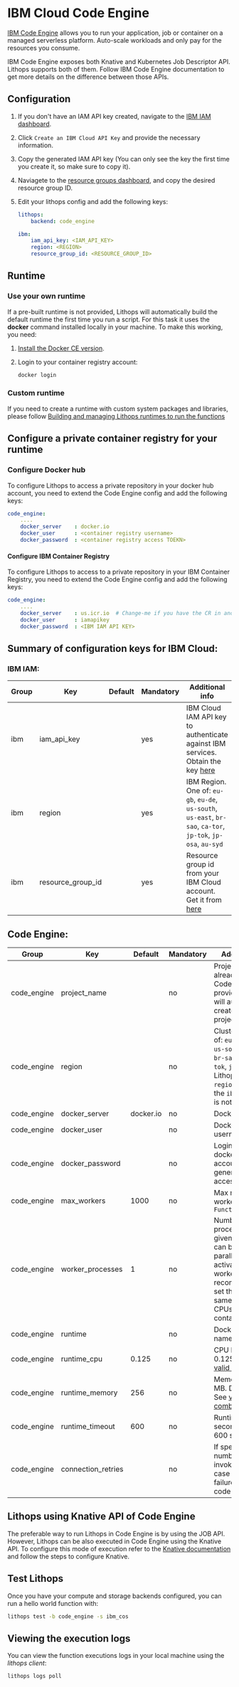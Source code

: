 # IBM Cloud Code Engine

[IBM Code Engine](https://cloud.ibm.com/codeengine/overview) allows you to run your application, job or container on a managed serverless platform. Auto-scale workloads and only pay for the resources you consume.

IBM Code Engine exposes both Knative and Kubernetes Job Descriptor API. Lithops supports both of them. Follow IBM Code Engine documentation to get more details on the difference between those APIs.


## Configuration

1. If you don't have an IAM API key created, navigate to the [IBM IAM dashboard](https://cloud.ibm.com/iam/apikeys).

2. Click `Create an IBM Cloud API Key` and provide the necessary information.

3. Copy the generated IAM API key (You can only see the key the first time you create it, so make sure to copy it).

4. Naviagete to the [resource groups dashboard](https://cloud.ibm.com/account/resource-groups), and copy the desired resource group ID.

5. Edit your lithops config and add the following keys:

    ```yaml
    lithops:
        backend: code_engine

    ibm:
        iam_api_key: <IAM_API_KEY>
        region: <REGION>
        resource_group_id: <RESOURCE_GROUP_ID>
    ```

## Runtime

### Use your own runtime
If a pre-built runtime is not provided, Lithops will automatically build the default runtime the first time you run a script. For this task it uses the **docker** command installed locally in your machine. To make this working, you need:

1. [Install the Docker CE version](https://docs.docker.com/get-docker/).

2. Login to your container registry account:
   ```bash
   docker login
   ```

### Custom runtime

If you need to create a runtime with custom system packages and libraries, please follow [Building and managing Lithops runtimes to run the functions](https://github.com/lithops-cloud/lithops/tree/master/runtime/code_engine)


## Configure a private container registry for your runtime

### Configure Docker hub
To configure Lithops to access a private repository in your docker hub account, you need to extend the Code Engine config and add the following keys:

```yaml
code_engine:
    ....
    docker_server    : docker.io
    docker_user      : <container registry username>
    docker_password  : <container registry access TOEKN>
```

#### Configure IBM Container Registry
To configure Lithops to access to a private repository in your IBM Container Registry, you need to extend the Code Engine config and add the following keys:

```yaml
code_engine:
    ....
    docker_server    : us.icr.io  # Change-me if you have the CR in another region
    docker_user      : iamapikey
    docker_password  : <IBM IAM API KEY>
```


## Summary of configuration keys for IBM Cloud:

### IBM IAM:

|Group|Key|Default|Mandatory|Additional info|
|---|---|---|---|---|
|ibm | iam_api_key | |yes | IBM Cloud IAM API key to authenticate against IBM services. Obtain the key [here](https://cloud.ibm.com/iam/apikeys) |
|ibm | region | |yes | IBM Region.  One of: `eu-gb`, `eu-de`, `us-south`, `us-east`, `br-sao`, `ca-tor`, `jp-tok`, `jp-osa`, `au-syd` |
|ibm | resource_group_id | | yes | Resource group id from your IBM Cloud account. Get it from [here](https://cloud.ibm.com/account/resource-groups) |

## Code Engine:

|Group|Key|Default|Mandatory|Additional info|
|---|---|---|---|---|
|code_engine | project_name |  |no | Project name that already exists in Code Engine. If not provided lithops will automatically create a new project|
|code_engine | region |  | no | Cluster region. One of: `eu-gb`, `eu-de`, `us-south`, `us-east`, `br-sao`, `ca-tor`, `jp-tok`, `jp-osa`, `au-syd`. Lithops will use the `region` set under the `ibm` section if it is not set here |
|code_engine | docker_server | docker.io |no | Docker server URL |
|code_engine | docker_user | |no | Docker hub username |
|code_engine | docker_password | |no | Login to your docker hub account and generate a new access token [here](https://hub.docker.com/settings/security)|
|code_engine | max_workers | 1000 | no | Max number of workers per `FunctionExecutor()`|
|code_engine | worker_processes | 1 | no | Number of Lithops processes within a given worker. This can be used to parallelize function activations within a worker. It is recommendable to set this value to the same number of CPUs of the container. |
|code_engine | runtime |  |no | Docker image name.|
|code_engine | runtime_cpu | 0.125 |no | CPU limit. Default 0.125vCPU. See [valid combinations](https://cloud.ibm.com/docs/codeengine?topic=codeengine-mem-cpu-combo) |
|code_engine | runtime_memory | 256 |no | Memory limit in MB. Default 256Mi. See [valid combinations](https://cloud.ibm.com/docs/codeengine?topic=codeengine-mem-cpu-combo) |
|code_engine | runtime_timeout | 600 |no | Runtime timeout in seconds. Default 600 seconds |
|code_engine | connection_retries | |no | If specified, number of job invoke retries in case of connection failure with error code 500 |


## Lithops using Knative API of Code Engine

The preferable way to run Lithops in Code Engine is by using the JOB API. However, Lithops can be also executed in Code Engine using the Knative API. To configure this mode of execution refer to the [Knative documentation](https://github.com/lithops-cloud/lithops/blob/master/config/compute/knative.md#configuration) and follow the steps to configure Knative.


## Test Lithops

Once you have your compute and storage backends configured, you can run a hello world function with:

```bash
lithops test -b code_engine -s ibm_cos
```

## Viewing the execution logs

You can view the function executions logs in your local machine using the *lithops client*:

```bash
lithops logs poll
```

